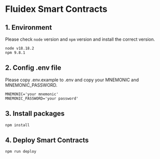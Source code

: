 # Fluidex Smart Contracts

## 1. Environment

Please check `node` version and `npm` version and install the correct version.

```text
node v18.18.2
npm 9.8.1
```

## 2. Config .env file

Please copy .env.example to .env and copy your MNEMONIC and MNEMONIC_PASSWORD.

```text
MNEMONIC='your mnemonic'
MNEMONIC_PASSWORD='your password'
```

## 3. Install packages

```shell
npm install
```

## 4. Deploy Smart Contracts

```shell
npm run deploy
```
